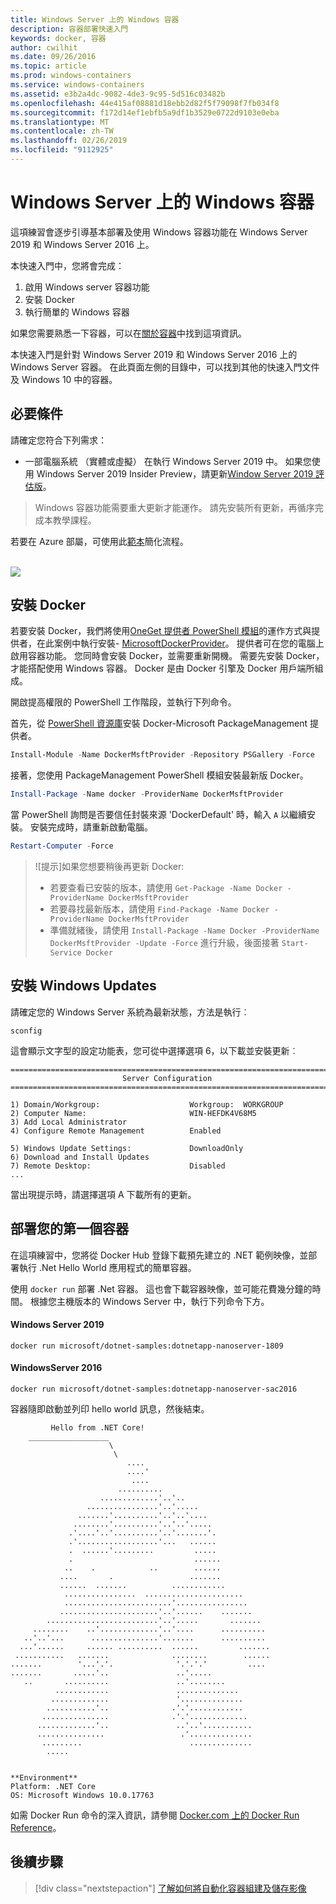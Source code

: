 ```yaml
---
title: Windows Server 上的 Windows 容器
description: 容器部署快速入門
keywords: docker, 容器
author: cwilhit
ms.date: 09/26/2016
ms.topic: article
ms.prod: windows-containers
ms.service: windows-containers
ms.assetid: e3b2a4dc-9082-4de3-9c95-5d516c03482b
ms.openlocfilehash: 44e415af08881d18ebb2d82f5f79098f7fb034f8
ms.sourcegitcommit: f172d14ef1ebfb5a9df1b3529e0722d9103e0eba
ms.translationtype: MT
ms.contentlocale: zh-TW
ms.lasthandoff: 02/26/2019
ms.locfileid: "9112925"
---
```

# <a name="windows-containers-on-windows-server"></a>Windows Server 上的 Windows 容器

這項練習會逐步引導基本部署及使用 Windows 容器功能在 Windows Server 2019 和 Windows Server 2016 上。

本快速入門中，您將會完成：

1. 啟用 Windows server 容器功能
2. 安裝 Docker
3. 執行簡單的 Windows 容器

如果您需要熟悉一下容器，可以在[關於容器](../about/index.md)中找到這項資訊。

本快速入門是針對 Windows Server 2019 和 Windows Server 2016 上的 Windows Server 容器。 在此頁面左側的目錄中，可以找到其他的快速入門文件及 Windows 10 中的容器。

## <a name="prerequisites"></a>必要條件

請確定您符合下列需求：
- 一部電腦系統 （實體或虛擬） 在執行 Windows Server 2019 中。 如果您使用 Windows Server 2019 Insider Preview，請更新[Window Server 2019 評估版](https://www.microsoft.com/en-us/evalcenter/evaluate-windows-server-2019 )。

> Windows 容器功能需要重大更新才能運作。 請先安裝所有更新，再循序完成本教學課程。

若要在 Azure 部屬，可使用此[範本](https://github.com/Microsoft/Virtualization-Documentation/tree/master/windows-server-container-tools/containers-azure-template)簡化流程。

<br/>
<a href="https://portal.azure.com/#create/Microsoft.Template/uri/https%3A%2F%2Fraw.githubusercontent.com%2FMicrosoft%2FVirtualization-Documentation%2Flive%2Fwindows-server-container-tools%2Fcontainers-azure-template%2Fazuredeploy.json" target="_blank">
    <img src="https://azuredeploy.net/deploybutton.png"/>
</a>


## <a name="install-docker"></a>安裝 Docker

若要安裝 Docker，我們將使用[OneGet 提供者 PowerShell 模組](https://github.com/oneget/oneget)的運作方式與提供者，在此案例中執行安裝- [MicrosoftDockerProvider](https://github.com/OneGet/MicrosoftDockerProvider)。 提供者可在您的電腦上啟用容器功能。 您同時會安裝 Docker，並需要重新開機。 需要先安裝 Docker，才能搭配使用 Windows 容器。 Docker 是由 Docker 引擎及 Docker 用戶端所組成。

開啟提高權限的 PowerShell 工作階段，並執行下列命令。

首先，從 [PowerShell 資源庫](https://www.powershellgallery.com/packages/DockerMsftProvider)安裝 Docker-Microsoft PackageManagement 提供者。

```powershell
Install-Module -Name DockerMsftProvider -Repository PSGallery -Force
```

接著，您使用 PackageManagement PowerShell 模組安裝最新版 Docker。

```powershell
Install-Package -Name docker -ProviderName DockerMsftProvider
```

當 PowerShell 詢問是否要信任封裝來源 'DockerDefault' 時，輸入 `A` 以繼續安裝。 安裝完成時，請重新啟動電腦。

```powershell
Restart-Computer -Force
```

> ![提示]如果您想要稍後再更新 Docker:
>  - 若要查看已安裝的版本，請使用 `Get-Package -Name Docker -ProviderName DockerMsftProvider`
>  - 若要尋找最新版本，請使用 `Find-Package -Name Docker -ProviderName DockerMsftProvider`
>  - 準備就緒後，請使用 `Install-Package -Name Docker -ProviderName DockerMsftProvider -Update -Force` 進行升級，後面接著 `Start-Service Docker`

## <a name="install-windows-updates"></a>安裝 Windows Updates

請確定您的 Windows Server 系統為最新狀態，方法是執行︰

```console
sconfig
```

這會顯示文字型的設定功能表，您可從中選擇選項 6，以下載並安裝更新︰

```console
===============================================================================
                         Server Configuration
===============================================================================

1) Domain/Workgroup:                    Workgroup:  WORKGROUP
2) Computer Name:                       WIN-HEFDK4V68M5
3) Add Local Administrator
4) Configure Remote Management          Enabled

5) Windows Update Settings:             DownloadOnly
6) Download and Install Updates
7) Remote Desktop:                      Disabled
...
```

當出現提示時，請選擇選項 A 下載所有的更新。

## <a name="deploy-your-first-container"></a>部署您的第一個容器

在這項練習中，您將從 Docker Hub 登錄下載預先建立的 .NET 範例映像，並部署執行 .Net Hello World 應用程式的簡單容器。  

使用 `docker run` 部署 .Net 容器。 這也會下載容器映像，並可能花費幾分鐘的時間。 根據您主機版本的 Windows Server 中，執行下列命令下方。

#### <a name="windows-server-2019"></a>Windows Server 2019

```console
docker run microsoft/dotnet-samples:dotnetapp-nanoserver-1809
```

#### <a name="windows-server-2016"></a>WindowsServer 2016

```console
docker run microsoft/dotnet-samples:dotnetapp-nanoserver-sac2016
```

容器隨即啟動並列印 hello world 訊息，然後結束。

```console
         Hello from .NET Core!
    __________________
                      \
                       \
                          ....
                          ....'
                           ....
                        ..........
                    .............'..'..
                 ................'..'.....
               .......'..........'..'..'....
              ........'..........'..'..'.....
             .'....'..'..........'..'.......'.
             .'..................'...   ......
             .  ......'.........         .....
             .                           ......
            ..    .            ..        ......
           ....       .                 .......
           ......  .......          ............
            ................  ......................
            ........................'................
           ......................'..'......    .......
        .........................'..'.....       .......
     ........    ..'.............'..'....      ..........
   ..'..'...      ...............'.......      ..........
  ...'......     ...... ..........  ......         .......
 ...........   .......              ........        ......
.......        '...'.'.              '.'.'.'         ....
.......       .....'..               ..'.....
   ..       ..........               ..'........
          ............               ..............
         .............               '..............
        ...........'..              .'.'............
       ...............              .'.'.............
      .............'..               ..'..'...........
      ...............                 .'..............
       .........                        ..............
        .....


**Environment**
Platform: .NET Core
OS: Microsoft Windows 10.0.17763
```

如需 Docker Run 命令的深入資訊，請參閱 [Docker.com 上的 Docker Run Reference]( https://docs.docker.com/engine/reference/run/)。

## <a name="next-steps"></a>後續步驟

> [!div class="nextstepaction"]
> [了解如何將自動化容器組建及儲存影像](./quick-start-images.md)

